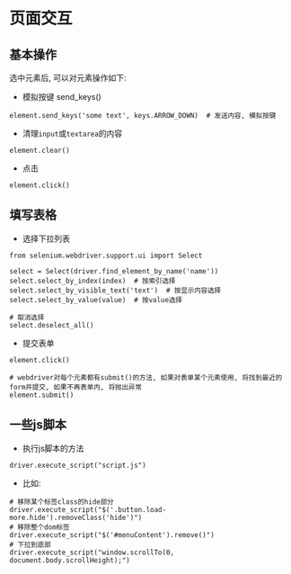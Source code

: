 # 页面交互

## 基本操作

选中元素后, 可以对元素操作如下:

- 模拟按键 send_keys()
```
element.send_keys('some text', keys.ARROW_DOWN)  # 发送内容, 模拟按键
```

- 清理`input`或`textarea`的内容
```
element.clear()    
```

- 点击
```
element.click()
```


## 填写表格

- 选择下拉列表

```
from selenium.webdriver.support.ui import Select

select = Select(driver.find_element_by_name('name'))
select.select_by_index(index)  # 按索引选择
select.select_by_visible_text('text')  # 按显示内容选择
select.select_by_value(value)  # 按value选择

# 取消选择
select.deselect_all()

```

- 提交表单

```
element.click()

# webdriver对每个元素都有submit()的方法, 如果对表单某个元素使用, 将找到最近的form并提交, 如果不再表单内, 将抛出异常
element.submit()

```

## 一些js脚本
- 执行js脚本的方法
``` 
driver.execute_script("script.js")
```

- 比如: 
```
# 移除某个标签class的hide部分
driver.execute_script("$('.button.load-more.hide').removeClass('hide')")
# 移除整个dom标签
driver.execute_script("$('#menuContent').remove()")
# 下拉到底部
driver.execute_script("window.scrollTo(0, document.body.scrollHeight);")
```